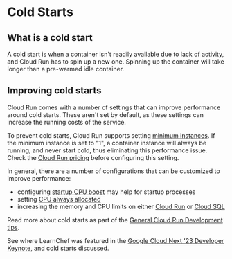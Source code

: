 # Cold Starts


## What is a cold start

A cold start is when a container isn't readily available due to lack of activity, and Cloud Run has to spin up a new one. Spinning up the container will take longer than a pre-warmed idle container.


## Improving cold starts 


Cloud Run comes with a number of settings that can improve performance around cold starts. These
aren't set by default, as these settings can increase the running costs of the service. 

To prevent cold starts, Cloud Run supports setting [minimum instances](https://cloud.google.com/run/docs/configuring/min-instances). If the minimum instance is set to "1", a container instance will always be running, and never start cold, thus eliminating this performance issue. Check the [Cloud Run pricing](https://cloud.google.com/run/pricing) before configuring this setting.  

In general, there are a number of configurations that can be customized to improve performance: 

* configuring [startup CPU boost](https://cloud.google.com/run/docs/configuring/services/cpu#startup-boost) may help for startup processes
* setting [CPU always allocated](https://cloud.google.com/run/docs/configuring/cpu-allocation)
* increasing the memory and CPU limits on either [Cloud Run](https://cloud.google.com/run/docs/configuring/services/memory-limits) or [Cloud SQL](https://cloud.google.com/sql/docs/postgres/instance-settings#cpus)

Read more about cold starts as part of the [General Cloud Run Development tips](https://cloud.google.com/run/docs/tips/general).

See where LearnChef was featured in the [Google Cloud Next '23 Developer Keynote](https://youtu.be/268jdNwH6AM?t=1629), and cold starts discussed. 